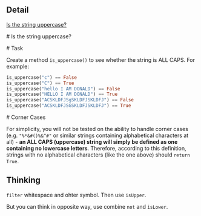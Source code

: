 ## Detail

[Is the string uppercase?](https://www.codewars.com/kata/is-the-string-uppercase/train/haskell)

\# Is the string uppercase?

\# Task

Create a method `is_uppercase()` to see whether the string is ALL CAPS. For example:

```haskell
is_uppercase("c") == False
is_uppercase("C") == True
is_uppercase("hello I AM DONALD") == False
is_uppercase("HELLO I AM DONALD") == True
is_uppercase("ACSKLDFJSgSKLDFJSKLDFJ") == False
is_uppercase("ACSKLDFJSGSKLDFJSKLDFJ") == True
```

\# Corner Cases

For simplicity, you will not be tested on the ability to handle corner cases (e.g. `"%*&#()%&^#"` or similar strings containing alphabetical characters at all) - **an ALL CAPS (uppercase) string will simply be defined as one containing no lowercase letters**. Therefore, according to this definition, strings with no alphabetical characters (like the one above) should `return True`.

## Thinking

`filter` whitespace and ohter symbol. Then use  `isUpper`.

But you can think in opposite way, use combine `not` and `isLower`.